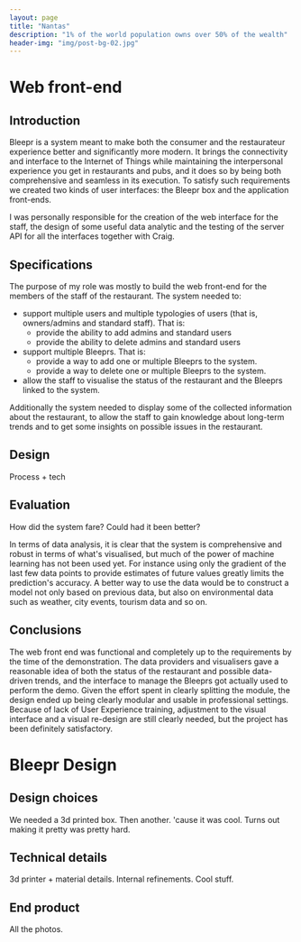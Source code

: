 ```yaml
---
layout: page
title: "Nantas"
description: "1% of the world population owns over 50% of the wealth"
header-img: "img/post-bg-02.jpg"
---
```


# Web front-end

## Introduction
Bleepr is a system meant to make both the consumer and the restaurateur
experience better and significantly more modern. It brings the connectivity and
interface to the Internet of Things while maintaining the interpersonal
experience you get in restaurants and pubs, and it does so by being both
comprehensive and seamless in its execution. To satisfy such requirements we
created two kinds of user interfaces: the Bleepr box and the application
front-ends.

I was personally responsible for the creation of the web interface for the staff,
the design of some useful data analytic and the testing of the server API for
all the interfaces together with Craig.

## Specifications
The purpose of my role was mostly to build the web front-end for the members of
the staff of the restaurant. The system needed to:
* support multiple users and multiple typologies of users (that is,
  owners/admins and standard staff). That is:
  - provide the ability to add admins and standard users
  - provide the ability to delete admins and standard users
* support multiple Bleeprs. That is:
  - provide a way to add one or multiple Bleeprs to the system.
  - provide a way to delete one or multiple Bleeprs to the system.
* allow the staff to visualise the status of the restaurant and the Bleeprs
  linked to the system.

Additionally the system needed to display some of the collected information
about the restaurant, to allow the staff to gain knowledge about long-term
trends and to get some insights on possible issues in the restaurant.


## Design
Process + tech

## Evaluation
How did the system fare? Could had it been better?

In terms of data analysis, it is clear that the system is comprehensive and
robust in terms of what's visualised, but much of the power of machine learning
has not been used yet. For instance using only the gradient of the last few data
points to provide estimates of future values greatly limits the prediction's
accuracy. A better way to use the data would be to construct a model not only
based on previous data, but also on environmental data such as weather, city
events, tourism data and so on.

## Conclusions

The web front end was functional and completely up to the requirements by the
time of the demonstration. The data providers and visualisers gave a reasonable
idea of both the status of the restaurant and possible data-driven trends, and
the interface to manage the Bleeprs got actually used to perform the demo. Given
the effort spent in clearly splitting the module, the design ended up being
clearly modular and usable in professional settings. Because of lack of User
Experience training, adjustment to the visual interface and a visual re-design
are still clearly needed, but the project has been definitely satisfactory.

# Bleepr Design

## Design choices

We needed a 3d printed box. Then another. 'cause it was cool. Turns out making
it pretty was pretty hard.

## Technical details

3d printer + material details. Internal refinements. Cool stuff.

## End product

All the photos.
